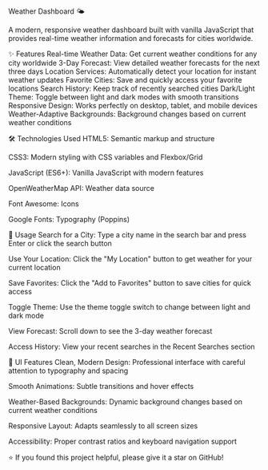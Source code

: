 Weather Dashboard 🌤️

A modern, responsive weather dashboard built with vanilla JavaScript that provides real-time weather information and forecasts for cities worldwide.

✨ Features
Real-time Weather Data: Get current weather conditions for any city worldwide
3-Day Forecast: View detailed weather forecasts for the next three days
Location Services: Automatically detect your location for instant weather updates
Favorite Cities: Save and quickly access your favorite locations
Search History: Keep track of recently searched cities
Dark/Light Theme: Toggle between light and dark modes with smooth transitions
Responsive Design: Works perfectly on desktop, tablet, and mobile devices
Weather-Adaptive Backgrounds: Background changes based on current weather conditions

🛠️ Technologies Used
HTML5: Semantic markup and structure

CSS3: Modern styling with CSS variables and Flexbox/Grid

JavaScript (ES6+): Vanilla JavaScript with modern features

OpenWeatherMap API: Weather data source

Font Awesome: Icons

Google Fonts: Typography (Poppins)

📱 Usage
Search for a City: Type a city name in the search bar and press Enter or click the search button

Use Your Location: Click the "My Location" button to get weather for your current location

Save Favorites: Click the "Add to Favorites" button to save cities for quick access

Toggle Theme: Use the theme toggle switch to change between light and dark mode

View Forecast: Scroll down to see the 3-day weather forecast

Access History: View your recent searches in the Recent Searches section

🎨 UI Features
Clean, Modern Design: Professional interface with careful attention to typography and spacing

Smooth Animations: Subtle transitions and hover effects

Weather-Based Backgrounds: Dynamic background changes based on current weather conditions

Responsive Layout: Adapts seamlessly to all screen sizes

Accessibility: Proper contrast ratios and keyboard navigation support

⭐️ If you found this project helpful, please give it a star on GitHub!
